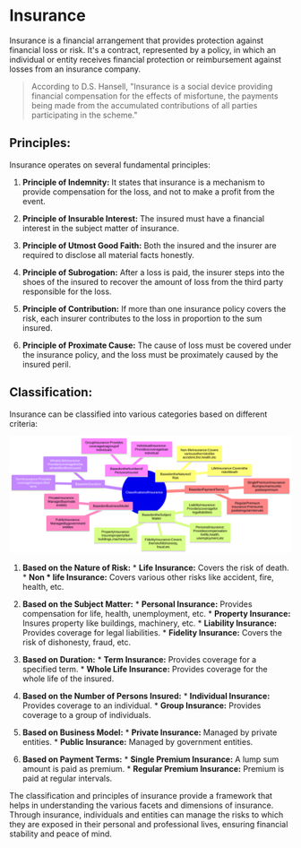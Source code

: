 # Insurance

Insurance is a financial arrangement that provides protection against financial loss or risk. It's a contract, represented by a policy, in which an individual or entity receives financial protection or reimbursement against losses from an insurance company.

> According to D.S. Hansell, "Insurance is a social device providing financial compensation for the effects of misfortune, the payments being made from the accumulated contributions of all parties participating in the scheme."

## Principles:
Insurance operates on several fundamental principles:

1. **Principle of Indemnity:**  It states that insurance is a mechanism to provide compensation for the loss, and not to make a profit from the event.
   
2. **Principle of Insurable Interest:** The insured must have a financial interest in the subject matter of insurance.
   
3. **Principle of Utmost Good Faith:**  Both the insured and the insurer are required to disclose all material facts honestly.
   
4. **Principle of Subrogation:**   After a loss is paid, the insurer steps into the shoes of the insured to recover the amount of loss from the third party responsible for the loss.
   
5. **Principle of Contribution:**   If more than one insurance policy covers the risk, each insurer contributes to the loss in proportion to the sum insured.
   
6. **Principle of Proximate Cause:**   The cause of loss must be covered under the insurance policy, and the loss must be proximately caused by the insured peril.

## Classification:
Insurance can be classified into various categories based on different criteria:

![insurance](insurance.svg)

1. **Based on the Nature of Risk:**
       *  **Life Insurance:** Covers the risk of death.
       *  **Non    * life Insurance:** Covers various other risks like accident, fire, health, etc.

2. **Based on the Subject Matter:**
       *  **Personal Insurance:** Provides compensation for life, health, unemployment, etc.
       *  **Property Insurance:** Insures property like buildings, machinery, etc.
       *  **Liability Insurance:** Provides coverage for legal liabilities.
       *  **Fidelity Insurance:** Covers the risk of dishonesty, fraud, etc.

3. **Based on Duration:**
       *  **Term Insurance:** Provides coverage for a specified term.
       *  **Whole Life Insurance:** Provides coverage for the whole life of the insured.

4. **Based on the Number of Persons Insured:**
       *  **Individual Insurance:** Provides coverage to an individual.
       *  **Group Insurance:** Provides coverage to a group of individuals.

5. **Based on Business Model:**
       *  **Private Insurance:** Managed by private entities.
       *  **Public Insurance:** Managed by government entities.

6. **Based on Payment Terms:**
       *  **Single Premium Insurance:** A lump sum amount is paid as premium.
       *  **Regular Premium Insurance:** Premium is paid at regular intervals.

The classification and principles of insurance provide a framework that helps in understanding the various facets and dimensions of insurance. Through insurance, individuals and entities can manage the risks to which they are exposed in their personal and professional lives, ensuring financial stability and peace of mind.